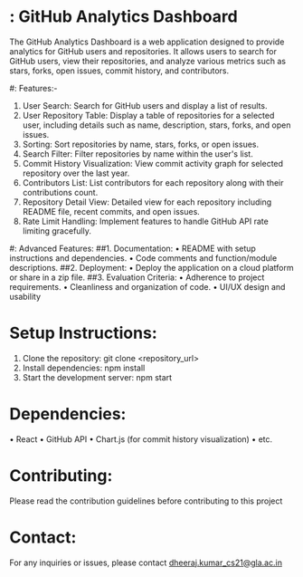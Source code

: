 # : GitHub Analytics Dashboard

The GitHub Analytics Dashboard is a web application designed to provide analytics for GitHub users and repositories. It allows users to search for GitHub users, view their repositories, and analyze various metrics such as stars, forks, open issues, commit history, and contributors.

#: Features:-

1.	 User Search:  Search for GitHub users and display a list of results.
2.	 User Repository Table: Display a table of repositories for a selected user, including details such as name, description, stars, forks, and open issues.
3.	Sorting: Sort repositories by name, stars, forks, or open issues.
4.	Search Filter: Filter repositories by name within the user's list.
5.	Commit History Visualization: View commit activity graph for selected repository over the last year.
6.	Contributors List: List contributors for each repository along with their contributions count.
7.	Repository Detail View: Detailed view for each repository including README file, recent commits, and open issues.
8.	Rate Limit Handling: Implement features to handle GitHub API rate limiting gracefully.

#: Advanced Features:
##1.	Documentation:
•	README with setup instructions and dependencies.
•	Code comments and function/module descriptions.
##2.	Deployment:
•	Deploy the application on a cloud platform or share in a zip file.
##3.	Evaluation Criteria:
•	Adherence to project requirements.
•	Cleanliness and organization of code.
•	UI/UX design and usability

# Setup Instructions:
1.	Clone the repository: git clone <repository_url>
2.	Install dependencies: npm install
3.	Start the development server: npm start

# Dependencies:
•	React
•	GitHub API
•	Chart.js (for commit history visualization)
•	etc.
# Contributing:

Please read the contribution guidelines before contributing to this project

# Contact:
For any inquiries or issues, please contact dheeraj.kumar_cs21@gla.ac.in


